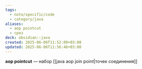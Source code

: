 ```yaml
---
tags:
  - note/specific/code
  - category/java
aliases:
  - aop pointcut
  - срез
deck: obsidian::java
created: 2025-06-06T11:52:09+03:00
updated: 2025-06-06T11:56:46+03:00
---
```


**aop pointcut**
—
набор [[java aop join point|точек соединения]]
